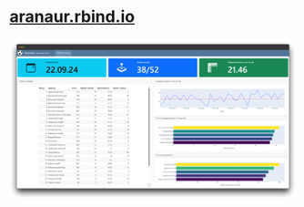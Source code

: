 # [aranaur.rbind.io](aranaur.quarto.pub/meridian/)

<a href="aranaur.quarto.pub/meridian/"><img border="0" alt="Img" src="https://raw.githubusercontent.com/Aranaur/Meridian/main/img/img.png"></a>